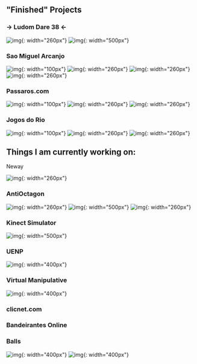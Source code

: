 ## "Finished" Projects


### -> Ludom Dare 38 <-

![img](/images/ld.gif){: width="260px"}
![img](/images/ld38_2.gif){: width="500px"}

### Sao Miguel Arcanjo

![img](/images/sma0.webp){: width="100px"}
![img](/images/sma1.webp){: width="260px"}
![img](/images/sma2.webp){: width="260px"}
![img](/images/sma3.webp){: width="260px"}

### Passaros.com

![img](/images/pas0.webp){: width="100px"}
![img](/images/pas1.webp){: width="260px"}
![img](/images/pas2.webp){: width="260px"}
  
  
### Jogos do Rio

![img](/images/rio0.webp){: width="100px"}
![img](/images/rio1.webp){: width="260px"}
![img](/images/rio2.webp){: width="260px"}


## Things I am currently working on:

Neway

![img](/images/neway1.PNG){: width="260px"}


### AntiOctagon

![img](/images/octa1.PNG){: width="260px"}
![img](/images/octa2.gif){: width="500px"}
![img](/images/octa3.PNG){: width="260px"}


### Kinect Simulator

![img](/images/sim.JPG){: width="500px"}

### UENP

![img](/images/uenp.jpeg){: width="400px"}

### Virtual Manipulative

![img](/images/virtual.gif){: width="400px"}


### clicnet.com

### Bandeirantes Online

### Balls

![img](/images/balls1.PNG){: width="400px"}
![img](/images/balls2.gif){: width="400px"}

